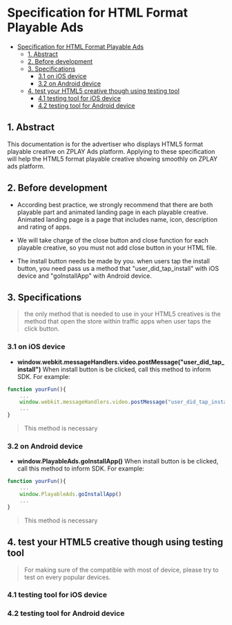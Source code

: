 # Specification for HTML Format Playable Ads

- [Specification for HTML Format Playable Ads](#specification-for-html-format-playable-ads)
    - [1. Abstract](#1-abstract)
    - [2. Before development](#2-before-development)
    - [3. Specifications](#3-specifications)
        - [3.1 on iOS device](#31-on-ios-device)
        - [3.2 on Android device](#32-on-android-device)
    - [4. test your HTML5 creative though using testing tool](#4-test-your-html5-creative-though-using-testing-tool)
        - [4.1 testing tool for iOS device](#41-testing-tool-for-ios-device)
        - [4.2 testing tool for Android device](#42-testing-tool-for-android-device)

## 1. Abstract

This documentation is for the advertiser who displays HTML5 format playable creative on ZPLAY Ads platform. Applying to these specification will help the HTML5 format playable creative showing smoothly on ZPLAY ads platform.

## 2. Before development

- According best practice, we strongly recommend that there are both playable part and animated landing page in each playable creative. Animated landing page is a page that includes name, icon, description and rating of apps.

- We will take charge of the close button and close function for each playable creative, so you must not add close button in your HTML file.

- The install button needs be made by you. when users tap the install button, you need pass us a method that "user_did_tap_install" with iOS device and "goInstallApp" with Android device.

## 3. Specifications

> the only method that is needed to use in your HTML5 creatives is the method that open the store within traffic apps when user taps the click button.

### 3.1 on iOS device

- **window.webkit.messageHandlers.video.postMessage("user_did_tap_install")**
  When install button is be clicked, call this method to inform SDK. For example:

```js
function yourFun(){
    ...
    window.webkit.messageHandlers.video.postMessage("user_did_tap_install");
    ...
}
```

> This method is necessary

### 3.2 on Android device

- **window.PlayableAds.goInstallApp()**
  When install button is be clicked, call this method to inform SDK. For example:

```js
function yourFun(){
    ...
    window.PlayableAds.goInstallApp()
    ...
}
```

> This method is necessary

## 4. test your HTML5 creative though using testing tool

> For making sure of the compatible with most of device, please try to test on every popular devices.

### 4.1 testing tool for iOS device

### 4.2 testing tool for Android device
